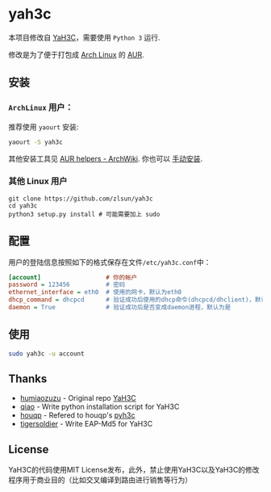 # yah3c

本项目修改自 [YaH3C](http://github.com/humiaozuzu/YaH3C)，需要使用 `Python 3` 运行.

修改是为了便于打包成 [Arch Linux](https://www.archlinux.org/) 的 [AUR](https://aur.archlinux.org/packages/yah3c/).

## 安装

### `ArchLinux` 用户：

推荐使用 `yaourt` 安装:

``` bash
yaourt -S yah3c
```

其他安装工具见 [AUR helpers - ArchWiki](https://wiki.archlinux.org/index.php/AUR_helpers).
你也可以 [手动安装](https://wiki.archlinux.org/index.php/Arch_User_Repository#Installing_packages).

### 其他 Linux 用户

```
git clone https://github.com/zlsun/yah3c
cd yah3c
python3 setup.py install # 可能需要加上 sudo
```

## 配置

用户的登陆信息按照如下的格式保存在文件`/etc/yah3c.conf`中：

``` ini
[account]                  # 你的帐户
password = 123456          # 密码
ethernet_interface = eth0  # 使用的网卡，默认为eth0
dhcp_command = dhcpcd      # 验证成功后使用的dhcp命令(dhcpcd/dhclient)，默认为空
daemon = True              # 验证成功后是否变成daemon进程，默认为是
```

## 使用

``` bash
sudo yah3c -u account
```

## Thanks

* [humiaozuzu](https://github.com/humiaozuzu) - Original repo [YaH3C](https://github.com/humiaozuzu/YaH3C)
* [qiao](https://github.com/qiao) - Write python installation script for YaH3C
* [houqp](https://github.com/houqp) - Refered to houqp's [pyh3c](https://github.com/houqp/pyh3c)
* [tigersoldier](https://github.com/tigersoldier) - Write EAP-Md5 for YaH3C

## License

YaH3C的代码使用MIT License发布，此外，禁止使用YaH3C以及YaH3C的修改程序用于商业目的（比如交叉编译到路由进行销售等行为）

